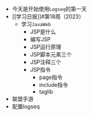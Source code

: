- 今天是开始使用`Logseq`的第一天
- [[学习日报]]#第18周（2023）
	- 学习`JavaWeb`
		- JSP是什么
		- 编写JSP
		- JSP运行原理
		- JSP脚本元素三个
		- JSP注释三个
		- JSP指令
			- page指令
			- include指令
			- taglib
- 联盟手游
- 配置logseq